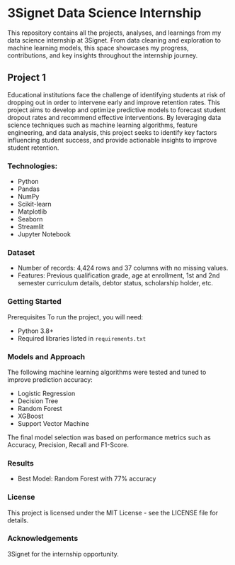 # 3Signet Data Science Internship
This repository contains all the projects, analyses, and learnings from my data science internship at 3Signet. From data cleaning and exploration to machine learning models, this space showcases my progress, contributions, and key insights throughout the internship journey.
## Project 1
Educational institutions face the challenge of identifying students at risk of dropping out in order to intervene early and improve retention rates. This project aims to develop and optimize predictive models to forecast student dropout rates and recommend effective interventions. By leveraging data science techniques such as machine learning algorithms, feature engineering, and data analysis, this project seeks to identify key factors influencing student success, and provide actionable insights to improve student retention.
### Technologies:
- Python
- Pandas
- NumPy
- Scikit-learn
- Matplotlib
- Seaborn
- Streamlit
- Jupyter Notebook
### Dataset
- Number of records: 4,424 rows and 37 columns with no missing values.
- Features: Previous qualification grade, age at enrollment, 1st and 2nd semester curriculum details, debtor status, scholarship holder, etc.
### Getting Started
Prerequisites
To run the project, you will need:
- Python 3.8+
- Required libraries listed in `requirements.txt`
### Models and Approach
The following machine learning algorithms were tested and tuned to improve prediction accuracy:
- Logistic Regression
- Decision Tree
- Random Forest
- XGBoost
- Support Vector Machine

The final model selection was based on performance metrics such as Accuracy, Precision, Recall and F1-Score.
### Results
- Best Model: Random Forest with 77% accuracy
### License
This project is licensed under the MIT License - see the LICENSE file for details.
### Acknowledgements
3Signet for the internship opportunity.
